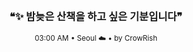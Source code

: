 <div align="center">

<br>

<h3>❝✨ 밤늦은 산책을 하고 싶은 기분입니다❞</h3>

<sub>03:00 AM • Seoul ☁️ • by CrowRish</sub>

<br>

</div>